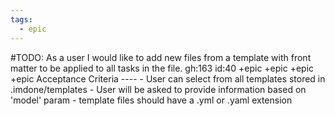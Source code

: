 ```yaml
---
tags:
  - epic
---
```

#TODO: As a user I would like to add new files from a template with front matter to be applied to all tasks in the file. gh:163 id:40 +epic +epic +epic +epic
      Acceptance Criteria
      ----
      - User can select from all templates stored in .imdone/templates
      - User will be asked to provide information based on 'model' param
      - template files should have a .yml or .yaml extension
